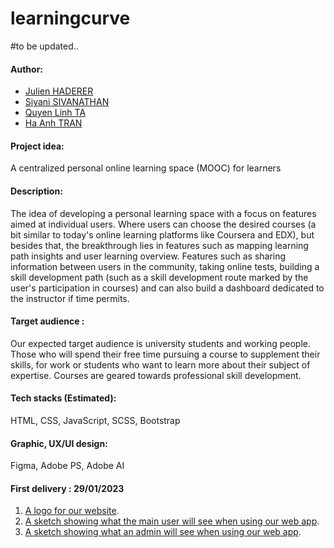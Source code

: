# learningcurve 
#to be updated..

#### Author:

* [Julien HADERER](#)
* [Siyani SIVANATHAN](#)
* [Quyen Linh TA](#)
* [Ha Anh TRAN](#)


#### Project idea:
A centralized personal online learning space (MOOC) for learners

#### Description:
The idea of developing a personal learning space with a focus on features aimed at individual users. Where users can choose the desired courses (a bit similar to today's online learning platforms like Coursera and EDX), but besides that, the breakthrough lies in features such as mapping learning path insights and user learning overview. 
Features such as sharing information between users in the community, taking online tests, building a skill development path (such as a skill development route marked by the user's participation in courses) and can also build a dashboard dedicated to the instructor if time permits.

#### Target audience : 
Our expected target audience is university students and working people. Those who will spend their free time pursuing a course to supplement their skills, for work or students who want to learn more about their subject of expertise. Courses are geared towards professional skill development.

#### Tech stacks (Estimated):
HTML, CSS, JavaScript, SCSS, Bootstrap

#### Graphic, UX/UI design:
Figma, Adobe PS, Adobe AI

#### First delivery : 29/01/2023
1. [A logo for our website](https://github.com/haanh0811/learning_curve/tree/main/logo).
2. [A sketch showing what the main user will see when using our web app](https://github.com/haanh0811/learning_curve/blob/main/user.svg).
3. [A sketch showing what an admin will see when using our web app](https://github.com/haanh0811/learning_curve/blob/main/admin.svg).
